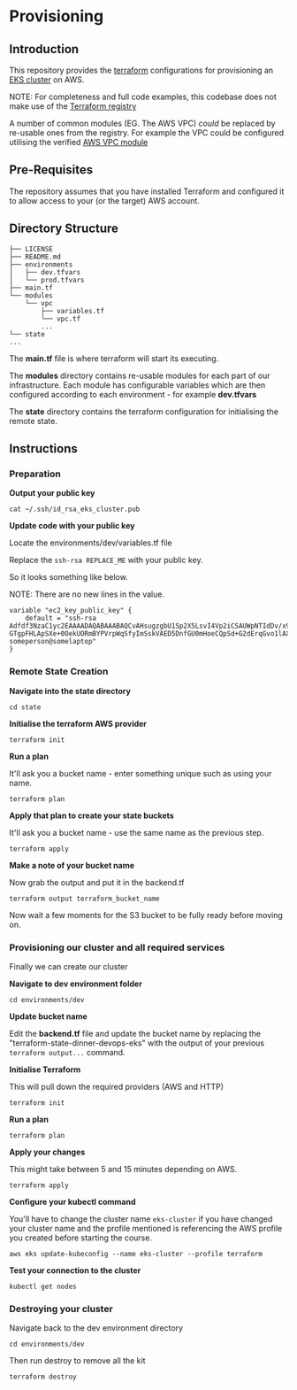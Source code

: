 # Provisioning

## Introduction

This repository provides the [terraform](https://www.terraform.io/) configurations for provisioning an [EKS cluster](https://aws.amazon.com/eks/) on AWS.

NOTE: For completeness and full code examples, this codebase does not make use of the [Terraform registry](https://registry.terraform.io/)

A number of common modules (EG. The AWS VPC) _could_ be replaced by re-usable ones from the registry. For example the VPC could be configured utilising the verified [AWS VPC module](https://registry.terraform.io/modules/terraform-aws-modules/vpc/aws/2.33.0)

## Pre-Requisites

The repository assumes that you have installed Terraform and configured it to allow access to your (or the target) AWS account.

## Directory Structure

```
├── LICENSE
├── README.md
├── environments
│   ├── dev.tfvars
│   └── prod.tfvars
├── main.tf
└── modules
    └── vpc
        ├── variables.tf
        └── vpc.tf
        ...
└── state
...
```

The **main.tf** file is where terraform will start its executing. 

The **modules** directory contains re-usable modules for each part of our infrastructure. Each module has configurable variables which are then configured according to each environment - for example **dev.tfvars**

The **state** directory contains the terraform configuration for initialising the remote state.

## Instructions

### Preparation

**Output your public key**

`cat ~/.ssh/id_rsa_eks_cluster.pub`

**Update code with your public key**

Locate the environments/dev/variables.tf file

Replace the `ssh-rsa REPLACE_ME` with your public key.

So it looks something like below.

NOTE: There are no new lines in the value.

```
variable "ec2_key_public_key" {
    default = "ssh-rsa Adfdf3NzaC1yc2EAAAADAQABAAABAQCvAHsugzgbU1Sp2X5LsvI4Vp2iCSAUWpNTIdDv/x9mTPEA+kex98nrcYzuipu5iu50ay07SFWQlh8WYsxw03I7Tyu9Hj55Nt+kbTqsZbOoZNrGVNZjTvS6s24cdXVj6qV1p088SySXrfdfhdf6cbdgd7/3FXoiM1IFGlcmev1CC+6Dycacdhd66fbf GTgpFHLApSXe+0OekUORmBYPVrpWqSfyImSskVAED5DnfGU0mHoeCQpSd+G2dErqGvo1lAXinWBf2TphsQVGkiG45y8S75iiH5jt4We/ someperson@somelaptop"
}
```

### Remote State Creation

**Navigate into the state directory**

```
cd state
```

**Initialise the terraform AWS provider**

```
terraform init
```

**Run a plan**

It'll ask you a bucket name - enter something unique such as using your name.

```
terraform plan
```

**Apply that plan to create your state buckets**

It'll ask you a bucket name - use the same name as the previous step.

```
terraform apply
```

**Make a note of your bucket name**

Now grab the output and put it in the backend.tf

```
terraform output terraform_bucket_name
```

Now wait a few moments for the S3 bucket to be fully ready before moving on.

### Provisioning our cluster and all required services

Finally we can create our cluster

**Navigate to dev environment folder**

```
cd environments/dev
```

**Update bucket name**

Edit the **backend.tf** file and update the bucket name by replacing the "terraform-state-dinner-devops-eks" with the output of your previous `terraform output...` command.

**Initialise Terraform**

This will pull down the required providers (AWS and HTTP)

```
terraform init
```

**Run a plan**

```
terraform plan
```

**Apply your changes**

This might take between 5 and 15 minutes depending on AWS.

```
terraform apply
```

**Configure your kubectl command**

You'll have to change the cluster name `eks-cluster` if you have changed your cluster name and the profile mentioned is referencing the AWS profile you created before starting the course.

```
aws eks update-kubeconfig --name eks-cluster --profile terraform
```

**Test your connection to the cluster**

```
kubectl get nodes
```

### Destroying your cluster

Navigate back to the dev environment directory

```
cd environments/dev
```

Then run destroy to remove all the kit

```
terraform destroy
```
